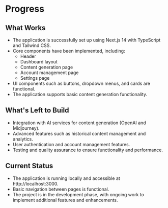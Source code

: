 # Progress

## What Works
- The application is successfully set up using Next.js 14 with TypeScript and Tailwind CSS.
- Core components have been implemented, including:
  - Header
  - Dashboard layout
  - Content generation page
  - Account management page
  - Settings page
- UI components such as buttons, dropdown menus, and cards are functional.
- The application supports basic content generation functionality.

## What's Left to Build
- Integration with AI services for content generation (OpenAI and Midjourney).
- Advanced features such as historical content management and analytics.
- User authentication and account management features.
- Testing and quality assurance to ensure functionality and performance.

## Current Status
- The application is running locally and accessible at http://localhost:3000.
- Basic navigation between pages is functional.
- The project is in the development phase, with ongoing work to implement additional features and enhancements.
